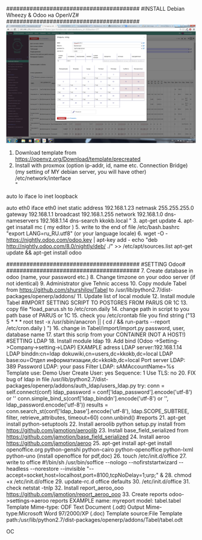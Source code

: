 ########################################
#INSTALL Debian Wheezy & Odoo на OpenVZ#
########################################
![Alt text](https://github.com/shurshilov/Tabel/blob/master/screenshots/edit.png "Optional title")
1. Download template from https://openvz.org/Download/template/precreated
2. Install with proxmox (option ip-addr, id, name etc. Connection Bridge)
(my setting of MY debian server, you will have other)
/etc/network/interface  
"

auto lo
iface lo inet loopback

auto eth0
iface eth0 inet static
    address  192.168.1.23
    netmask  255.255.255.0
    gateway  192.168.1.1
    broadcast  192.168.1.255
    network 192.168.1.0
    dns-nameservers 192.168.1.14
    dns-search kkokb.local
"
3. apt-get update
4. apt-get insatall mc ( my editor )
5. write to the end of file  /etc/bash.bashrc    "export LANG=ru_RU.utf8" (or your language locale)
6. wget -O - https://nightly.odoo.com/odoo.key | apt-key add -
echo "deb http://nightly.odoo.com/8.0/nightly/deb/ ./" >> /etc/apt/sources.list
apt-get update && apt-get install odoo

########################################
#SETTING Odoo#
########################################
7. Create database in odoo (name, your password etc.)
8. Change timzone on your odoo server (if not identical)
9. Administrator give Tehnic access
10. Copy module Tabel from https://github.com/shurshilov/Tabel to /usr/lib/python2.7/dist-packages/openerp/addons/
11. Update list of local module
12. Install module Tabel
#IMPORT SETTING SCRIPT TO POSTGRES FROM PARUS OR 1C
13. copy file *load_parus.sh to /etc/cron.daily 
14. change path in script to you path base of PARUS or 1C
15. check you /etc/crontab  file you find string ("13 5 * * * root test -x /usr/sbin/anacron || ( cd / && run-parts --report /etc/cron.daily ) ")
16. change in Tabel/import/import.py  password, user, database name
17. start this scrip from your CONTAINER (NOT A HOST!)
#SETTING LDAP
18. Install module ldap
19. Add bind (Odoo ->Setting->Company->setting->LDAP)
EXAMPLE
adress LDAP server:192.168.1.14
LDAP binddn:cn=ldap dokuwiki,cn=users,dc=kkokb,dc=local
LDAP base:ou=Отдел информатизации,dc=kkokb,dc=local
Port server LDAP: 389
Password LDAP: your pass
Filter LDAP: sAMAccountName=%s
Template use: Demo User
Create User: yes
Sequence: 1
Use TLS: no
20. FIX bug of ldap in file /usr/lib/python2.7/dist-packages/openerp/addons/auth_ldap/users_ldap.py
        try:
            conn = self.connect(conf)
            ldap_password = conf['ldap_password'].encode('utf-8') or ''
            conn.simple_bind_s(conf['ldap_binddn'].encode('utf-8') or '', ldap_password.encode('utf-8'))
            results = conn.search_st(conf['ldap_base'].encode('utf-8'), ldap.SCOPE_SUBTREE,
                                     filter, retrieve_attributes, timeout=60)
            conn.unbind()
#reports
21. apt-get install python-setuptools
22. Install aeroolib   python setup.py install from https://github.com/jamotion/aeroolib
23. Install base_field_serialized from https://github.com/jamotion/base_field_serialized
24. Install aeroo https://github.com/jamotion/aeroo
25. apt-get install apt-get install openoffice.org python-genshi python-cairo python-openoffice python-lxml python-uno (install openoffice for pdf,doc)
26. touch /etc/init.d/office
27. write to office
#!/bin/sh
/usr/bin/soffice --nologo --nofirststartwizard --headless --norestore --invisible "--accept=socket,host=localhost,port=8100,tcpNoDelay=1;urp;" &
28. chmod +x /etc/init.d/office
29. update-rc.d office defaults
30. /etc/init.d/office
31. check netstat -tnlp
32. Install report_aeroo_ooo https://github.com/jamotion/report_aeroo_ooo
33. Create reports odoo->settings->aeroo reports
EXAMPLE
name: myreport
model: tabel.tabel
Template Mime-type: ODF Text Document (.odt)
Output Mime-type:Microsoft Word 97/2000/XP (.doc) 
Template source:File
Template path:/usr/lib/python2.7/dist-packages/openerp/addons/Tabel/tabel.odt


OC